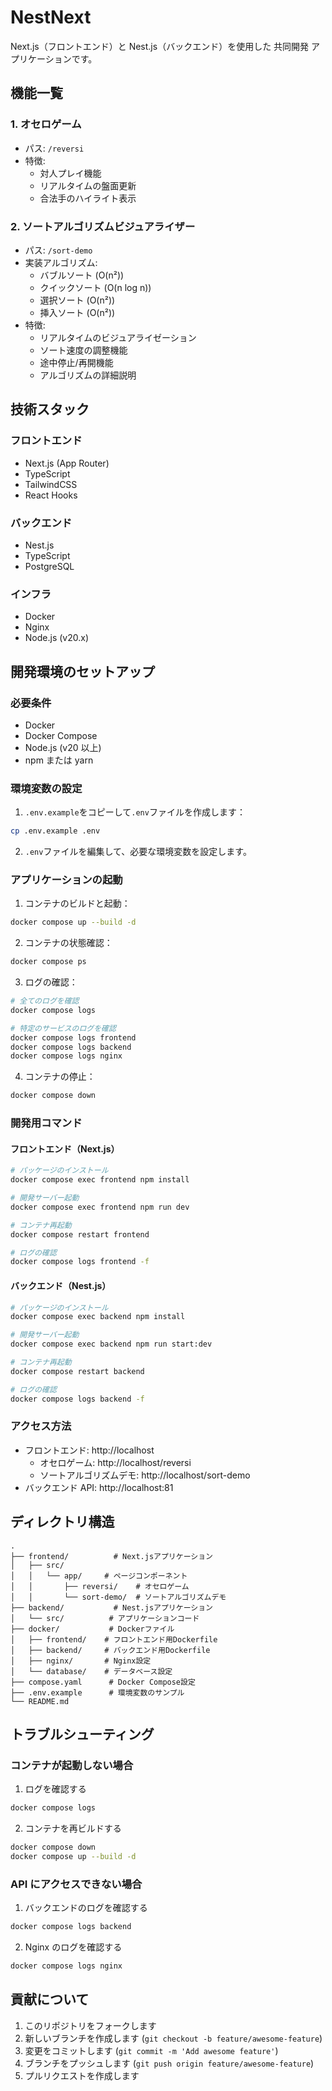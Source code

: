# NestNext

Next.js（フロントエンド）と Nest.js（バックエンド）を使用した 共同開発 アプリケーションです。

## 機能一覧

### 1. オセロゲーム

- パス: `/reversi`
- 特徴:
  - 対人プレイ機能
  - リアルタイムの盤面更新
  - 合法手のハイライト表示

### 2. ソートアルゴリズムビジュアライザー

- パス: `/sort-demo`
- 実装アルゴリズム:
  - バブルソート (O(n²))
  - クイックソート (O(n log n))
  - 選択ソート (O(n²))
  - 挿入ソート (O(n²))
- 特徴:
  - リアルタイムのビジュアライゼーション
  - ソート速度の調整機能
  - 途中停止/再開機能
  - アルゴリズムの詳細説明

## 技術スタック

### フロントエンド

- Next.js (App Router)
- TypeScript
- TailwindCSS
- React Hooks

### バックエンド

- Nest.js
- TypeScript
- PostgreSQL

### インフラ

- Docker
- Nginx
- Node.js (v20.x)

## 開発環境のセットアップ

### 必要条件

- Docker
- Docker Compose
- Node.js (v20 以上)
- npm または yarn

### 環境変数の設定

1. `.env.example`をコピーして`.env`ファイルを作成します：

```bash
cp .env.example .env
```

2. `.env`ファイルを編集して、必要な環境変数を設定します。

### アプリケーションの起動

1. コンテナのビルドと起動：

```bash
docker compose up --build -d
```

2. コンテナの状態確認：

```bash
docker compose ps
```

3. ログの確認：

```bash
# 全てのログを確認
docker compose logs

# 特定のサービスのログを確認
docker compose logs frontend
docker compose logs backend
docker compose logs nginx
```

4. コンテナの停止：

```bash
docker compose down
```

### 開発用コマンド

#### フロントエンド（Next.js）

```bash
# パッケージのインストール
docker compose exec frontend npm install

# 開発サーバー起動
docker compose exec frontend npm run dev

# コンテナ再起動
docker compose restart frontend

# ログの確認
docker compose logs frontend -f
```

#### バックエンド（Nest.js）

```bash
# パッケージのインストール
docker compose exec backend npm install

# 開発サーバー起動
docker compose exec backend npm run start:dev

# コンテナ再起動
docker compose restart backend

# ログの確認
docker compose logs backend -f
```

### アクセス方法

- フロントエンド: http://localhost
  - オセロゲーム: http://localhost/reversi
  - ソートアルゴリズムデモ: http://localhost/sort-demo
- バックエンド API: http://localhost:81

## ディレクトリ構造

```
.
├── frontend/          # Next.jsアプリケーション
│   ├── src/
│   │   └── app/     # ページコンポーネント
│   │       ├── reversi/    # オセロゲーム
│   │       └── sort-demo/  # ソートアルゴリズムデモ
├── backend/           # Nest.jsアプリケーション
│   └── src/          # アプリケーションコード
├── docker/           # Dockerファイル
│   ├── frontend/    # フロントエンド用Dockerfile
│   ├── backend/     # バックエンド用Dockerfile
│   ├── nginx/       # Nginx設定
│   └── database/    # データベース設定
├── compose.yaml      # Docker Compose設定
├── .env.example      # 環境変数のサンプル
└── README.md
```

## トラブルシューティング

### コンテナが起動しない場合

1. ログを確認する

```bash
docker compose logs
```

2. コンテナを再ビルドする

```bash
docker compose down
docker compose up --build -d
```

### API にアクセスできない場合

1. バックエンドのログを確認する

```bash
docker compose logs backend
```

2. Nginx のログを確認する

```bash
docker compose logs nginx
```

## 貢献について

1. このリポジトリをフォークします
2. 新しいブランチを作成します (`git checkout -b feature/awesome-feature`)
3. 変更をコミットします (`git commit -m 'Add awesome feature'`)
4. ブランチをプッシュします (`git push origin feature/awesome-feature`)
5. プルリクエストを作成します
